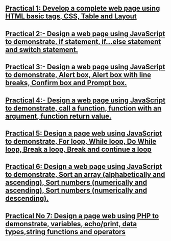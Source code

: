 ## <a href="https://github.com/ninja9210/wpl/blob/main/pract1.html">Practical 1: Develop a complete web page using HTML basic tags, CSS, Table and Layout </a>
## <a href="https://github.com/ninja9210/wpl/blob/main/pract2.html">Practical 2:- Design a web page using JavaScript to demonstrate, if statement, if…else statement and switch statement.</a>
## <a href="https://github.com/ninja9210/wpl/blob/main/pract3.html">Practical 3:- Design a web page using JavaScript to demonstrate, Alert box, Alert box with line breaks, Confirm box and Prompt box. </a>
## <a href="https://github.com/ninja9210/wpl/blob/main/pract4.html">Practical 4:- Design a web page using JavaScript to demonstrate, call a function, function with an argument, function return value.</a>
## <a href="https://github.com/ninja9210/wpl/blob/main/pract5.html">Practical 5: Design a page web using JavaScript to demonstrate, For loop, While loop, Do While loop, Break a loop, Break and continue a loop </a>
## <a href="https://github.com/ninja9210/wpl/blob/main/pract6.html">Practical 6: Design a web page using JavaScript to demonstrate, Sort an array (alphabetically and ascending), Sort numbers (numerically and ascending), Sort numbers (numerically and descending). </a>
## <a href="https://github.com/ninja9210/wpl/blob/main/pract7.php">Practical No 7: Design a page web using PHP to demonstrate, variables, echo/print, data types,string functions and operators </a>
